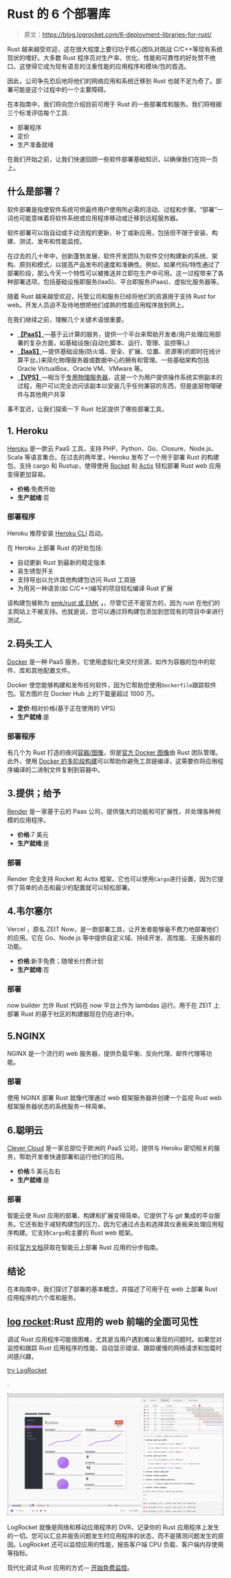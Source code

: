 # Rust 的 6 个部署库

> 原文：<https://blog.logrocket.com/6-deployment-libraries-for-rust/>

Rust 越来越受欢迎，这在很大程度上要归功于核心团队对挑战 C/C++等现有系统现状的嗜好。大多数 Rust 程序员对生产率、优化、性能和可靠性的好处赞不绝口，这使得它成为现有语言的注重性能的应用程序和模块/包的首选。

因此，公司争先恐后地将他们的网络应用和系统迁移到 Rust 也就不足为奇了。部署可能是这个过程中的一个主要障碍。

在本指南中，我们将向您介绍目前可用于 Rust 的一些部署库和服务。我们将根据三个标准评估每个工具:

*   部署程序
*   定价
*   生产准备就绪

在我们开始之前，让我们快速回顾一些软件部署基础知识，以确保我们在同一页上。

## 什么是部署？

软件部署是指使软件系统可供最终用户使用所必需的活动、过程和步骤。“部署”一词也可能意味着将软件系统或应用程序移动或迁移到远程服务器。

软件部署可以指自动或手动流程的更新、补丁或新应用，包括但不限于安装、构建、测试、发布和性能监控。

在过去的几十年中，创新蓬勃发展，软件开发团队为软件交付构建新的系统、架构、原则和模式，以提高产品发布的速度和准确性。例如，如果代码/特性通过了部署阶段，那么今天一个特性可以被推送并立即在生产中可用。这一过程带来了各种部署选项，包括基础设施即服务(IaaS)、平台即服务(Paas)、虚拟化服务器等。

随着 Rust 越来越受欢迎，托管公司和服务已经将他们的资源用于支持 Rust for web。开发人员迫不及待地想把他们成熟的性能应用程序放到网上。

在我们继续之前，理解几个关键术语很重要。

*   [**【PaaS】**](https://en.wikipedia.org/wiki/Platform_as_a_service)—基于云计算的服务，提供一个平台来帮助开发者/用户处理应用部署的复杂方面，如基础设施(自动化脚本、运行、管理、监控等)。)
*   [**【IaaS】**](https://en.wikipedia.org/wiki/Infrastructure_as_a_service)—提供基础设施(防火墙、安全、扩展、位置、资源等)的即时在线计算平台。)来简化物理服务器或数据中心的拥有和管理。一些基础架构包括 Oracle VirtualBox、Oracle VM、VMware 等。
*   [**【VPS】**](https://en.wikipedia.org/wiki/Virtual_private_server)—相当于[专用物理服务器](https://en.wikipedia.org/wiki/Dedicated_hosting_service)，这是一个为用户提供操作系统实例副本的过程，用户可以完全访问该副本以安装几乎任何兼容的东西，但是底层物理硬件与其他用户共享

事不宜迟，让我们探索一下 Rust 社区提供了哪些部署工具。

## 1\. Heroku

[Heroku](https://www.heroku.com/) 是一款云 PaaS 工具，支持 PHP、Python、Go、Closure、Node.js、Scala 等语言集合。在过去的两年里，Heroku 发布了一个用于部署 Rust 的构建包，支持 cargo 和 Rustup，使得使用 [Rocket](https://rocket.rs/) 和 [Actix](https://actix.rs/) 轻松部署 Rust web 应用变得更加容易。

*   **价格**:免费开始
*   **生产就绪**:否

### 部署程序

Heroku 推荐安装 [Heroku CLI](https://devcenter.heroku.com/articles/heroku-cli) 启动。

在 Heroku 上部署 Rust 的好处包括:

*   自动更新 Rust 到最新的稳定版本
*   易生锈型开关
*   支持导出以允许其他构建包访问 Rust 工具链
*   为用另一种语言(如 C/C++)编写的项目轻松编译 Rust 扩展

该构建包被称为 [emk/rust 或 EMK](https://github.com/emk/heroku-buildpack-rust) **，**，尽管它还不是官方的，因为 rust 在他们的主网站上不被支持。也就是说，您可以通过将构建包添加到您现有的项目中来进行测试。

## 2.码头工人

[Docker](https://www.docker.com/) 是一种 PaaS 服务，它使用虚拟化来交付资源，如作为容器的包中的软件、库和其他配置文件。

Docker 使您能够构建和发布任何软件，因为它帮助您使用`Dockerfile`跟踪软件包。官方图片在 Docker Hub 上的下载量超过 1000 万。

*   **定价**:相对价格(基于正在使用的 VPS)
*   **生产就绪**:是

### 部署程序

有几个为 Rust 打造的夜间[容器/图像](https://hub.docker.com/search?q=rust&type=image)，但是[官方 Docker 图像](https://hub.docker.com/_/rust/)由 Rust 团队管理。此外，使用 [Docker 的多阶段构建](https://docs.docker.com/develop/develop-images/multistage-build/)可以帮助你避免工具链编译，这需要你将应用程序编译的二进制文件复制到容器中。

## 3.提供；给予

[Render](https://render.com/) 是一家基于云的 Paas 公司，提供强大的功能和可扩展性，并处理各种规模的应用程序。

*   **价格**:7 美元
*   **生产就绪**:是

### 部署

Render 完全支持 Rocket 和 Actix 框架。它也可以使用`Cargo`进行设置，因为它提供了简单的点击和最少的配置就可以轻松部署。

## 4.韦尔塞尔

Vercel ，原名 ZEIT Now，是一款部署工具，让开发者能够毫不费力地部署他们的应用。它在 Go、Node.js 等中提供自定义域、持续开发、高性能、无服务器的功能。

*   **价格**:新手免费；随增长付费计划
*   **生产就绪**:否

### 部署

now builder 允许 Rust 代码在 now 平台上作为 lambdas 运行。用于在 ZEIT 上部署 Rust 的基于社区的构建器现在仍在进行中。

## 5.NGINX

NGINX 是一个流行的 web 服务器，提供负载平衡、反向代理、邮件代理等功能。

### 部署

使用 NGINX 部署 Rust 就像代理通过 web 框架服务器并创建一个监视 Rust web 框架服务器状态的系统服务一样简单。

## 6.聪明云

[Clever Cloud](https://www.clever-cloud.com/en/rust-hosting) 是一家总部位于欧洲的 PaaS 公司，提供与 Heroku 密切相关的服务，帮助开发者快速部署和运行他们的应用。

*   **价格**:5 美元左右
*   **生产就绪**:是

### 部署

智能云使 Rust 应用的部署、构建和扩展变得简单。它提供了与 git 集成的平台服务。它还有助于减轻构建包的压力，因为它通过点击和选择其仪表板来处理应用程序构建。它支持`Cargo`和主要的 Rust web 框架。

前往[官方文档](https://www.clever-cloud.com/doc/rust/rust/)获取在智能云上部署 Rust 应用的分步指南。

## 结论

在本指南中，我们探讨了部署的基本概念，并描述了可用于在 web 上部署 Rust 应用程序的六个库和服务。

## [log rocket](https://lp.logrocket.com/blg/rust-signup):Rust 应用的 web 前端的全面可见性

调试 Rust 应用程序可能很困难，尤其是当用户遇到难以重现的问题时。如果您对监控和跟踪 Rust 应用程序的性能、自动显示错误、跟踪缓慢的网络请求和加载时间感兴趣，

[try LogRocket](https://lp.logrocket.com/blg/rust-signup)

.

[![LogRocket Dashboard Free Trial Banner](img/d6f5a5dd739296c1dd7aab3d5e77eeb9.png)](https://lp.logrocket.com/blg/rust-signup)

LogRocket 就像是网络和移动应用程序的 DVR，记录你的 Rust 应用程序上发生的一切。您可以汇总并报告问题发生时应用程序的状态，而不是猜测问题发生的原因。LogRocket 还可以监控应用的性能，报告客户端 CPU 负载、客户端内存使用等指标。

现代化调试 Rust 应用的方式— [开始免费监控](https://lp.logrocket.com/blg/rust-signup)。